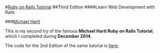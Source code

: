 #[Ruby on Rails Tutorial](https://www.railstutorial.org/)
##Third Edition
####Learn Web Development with Rails

###[Michael Hartl](http://www.michaelhartl.com/)

This is my second try of the famous **Michael Hartl Ruby on Rails Tutorial**, which I completed during **December 2014**.

The code for the 2nd Edition of the same tutorial is [here](https://github.com/drjorgepolanco/michael_hartl_2nd).